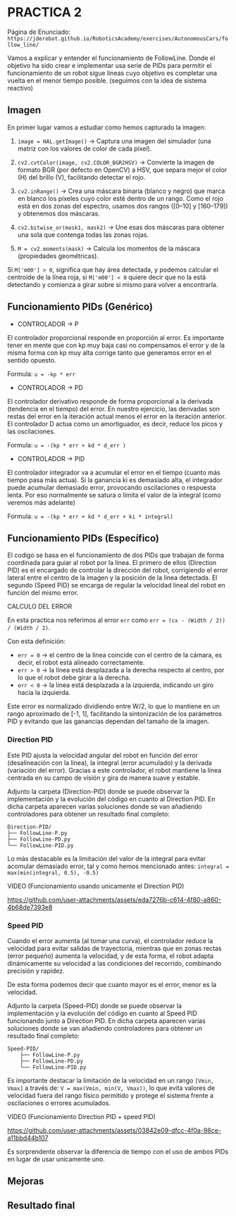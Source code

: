 # PRACTICA 2

Página de Enunciado: `https://jderobot.github.io/RoboticsAcademy/exercises/AutonomousCars/follow_line/`

Vamos a explicar y entender el funcionamiento de FollowLine. Donde el objetivo ha sido crear e implementar usa serie de PIDs para permitir el funcionamiento de un robot sigue lineas cuyo objetivo es completar una vuelta en el menor tiempo posible. (seguimos con la idea de sistema reactivo)

## Imagen  

En primer lugar vamos a estudiar como hemos capturado la imagen:

1. `image = HAL.getImage()` → Captura una imagen del simulador (una matriz con los valores de color de cada píxel).
2. `cv2.cvtColor(image, cv2.COLOR_BGR2HSV)` → Convierte la imagen de formato BGR (por defecto en OpenCV) a HSV, que separa mejor el color (H) del brillo (V), facilitando detectar el rojo.

3. `cv2.inRange()` → Crea una máscara binaria (blanco y negro) que marca en blanco los píxeles cuyo color esté dentro de un rango.
Como el rojo está en dos zonas del espectro, usamos dos rangos ([0–10] y [160–179]) y obtenemos dos máscaras.

4. `cv2.bitwise_or(mask1, mask2)` → Une esas dos máscaras para obtener una sola que contenga todas las zonas rojas.

5. `M = cv2.moments(mask)` → Calcula los momentos de la máscara (propiedades geométricas).

Si `M['m00'] > 0`, significa que hay área detectada, y podemos calcular el centroide de la línea roja, si
`M['m00'] < 0` quiere decir que no la está detectando y comienza a girar sobre si mismo para volver a encontrarla. 

## Funcionamiento PIDs (Genérico)

- CONTROLADOR → P

El controlador proporcional responde en proporción al error. Es importante tener en mente que con kp muy baja casi no compensamos el error y de la misma forma con kp muy alta corrige tanto que generamos error en el sentido opuesto.

Formula: `u = -kp * err`

- CONTROLADOR → PD

El controlador derivativo responde de forma proporcional a la derivada (tendencia en el tiempo) del error. En nuestro ejercicio, las derivadas son restas del error en la iteración actual menos el error en la iteración anterior. El controlador D actua como un amortiguador, es decir, reduce los picos y las oscilaciones. 

Formula: `u = -(kp * err + kd * d_err )`

- CONTROLADOR → PID

El controlador integrador va a acumular el error en el tiempo (cuanto más tiempo pasa más actua). Si la ganancia ki es demasiado alta, el integrador puede acumular demasiado error, provocando oscilaciones o respuesta lenta. Por eso normalmente se satura o limita el valor de la integral (como veremos más adelante)

Formula: `u = -(kp * err + kd * d_err + ki * integral)`

## Funcionamiento PIDs (Específico)

El codigo se basa en el funcionamiento de dos PIDs que trabajan de forma coordinada para guiar al robot por la linea. El primero de ellos (Direction PID) es el encargado de controlar la dirección del robot, corrigiendo el error lateral entre el centro de la imagen y la posición de la linea detectada. El segundo (Speed PID) se encarga de regular la velocidad lineal del robot en función del mismo error.

CALCULO DEL ERROR 

En esta practica nos referimos al error `err` como `err = (cx - (Width / 2)) / (Width / 2)`. 

Con esta definición: 
- `err = 0` → el centro de la línea coincide con el centro de la cámara, es decir, el robot está alineado correctamente.
- `err > 0` → la línea está desplazada a la derecha respecto al centro, por lo que el robot debe girar a la derecha.
- `err < 0` → la línea está desplazada a la izquierda, indicando un giro hacia la izquierda.

Este error es normalizado dividiendo entre W/2, lo que lo mantiene en un rango aproximado de [-1, 1], facilitando la sintonización de los parámetros PID y evitando que las ganancias dependan del tamaño de la imagen.

### Direction PID

Este PID ajusta la velocidad angular del robot en función del error (desalineación con la línea), la integral (error acumulado) y la derivada (variación del error). Gracias a este controlador, el robot mantiene la línea centrada en su campo de visión y gira de manera suave y estable.

Adjunto la carpeta (Direction-PID) donde se puede observar la implementación y la evolución del código en cuanto al Direction PID. En dicha carpeta aparecen varias soluciones donde se van añadiendo controladores para obtener un resultado final completo:

    Direction-PID/
    ├── FollowLine-P.py
    ├── FollowLine-PD.py
    └── FollowLine-PID.py

Lo más destacable es la limitación del valor de la integral para evitar acomular demasiado error, tal y como hemos mencionado antes: `integral = max(min(integral, 0.5), -0.5)`

   VIDEO 
(Funcionamiento usando unicamente el Direction PID)

https://github.com/user-attachments/assets/eda7276b-c614-4f80-a860-4b68de7393e8


### Speed PID

Cuando el error aumenta (al tomar una curva), el controlador reduce la velocidad para evitar salidas de trayectoria, mientras que en zonas rectas (error pequeño) aumenta la velocidad, y de esta forma, el robot adapta dinámicamente su velocidad a las condiciones del recorrido, combinando precisión y rapidez.

De esta forma podemos decir que cuanto mayor es el error, menor es la velocidad.

Adjunto la carpeta (Speed-PID) donde se puede observar la implementación y la evolución del código en cuanto al Speed PID funcionando junto a Direction PID. En dicha carpeta aparecen varias soluciones donde se van añadiendo controladores para obtener un resultado final completo:

    Speed-PID/
        ├── FollowLine-P.py
        ├── FollowLine-PD.py
        └── FollowLine-PID.py


Es importante destacar la limitación de la velocidad en un rango `[Vmin, Vmax]` a través de: `V = max(Vmin, min(V, Vmax))`, lo que evita valores de velocidad fuera del rango físico permitido y protege el sistema frente a oscilaciones o errores acumulados.



   VIDEO 
(Funcionamiento  Direction PID + speed PID)

https://github.com/user-attachments/assets/03842e09-dfcc-4f0a-98ce-a11bbd44b107

Es sorprendente observar la diferencia de tiempo con el uso de ambos PIDs en lugar de usar unicamente uno.

## Mejoras 

## Resultado final 







